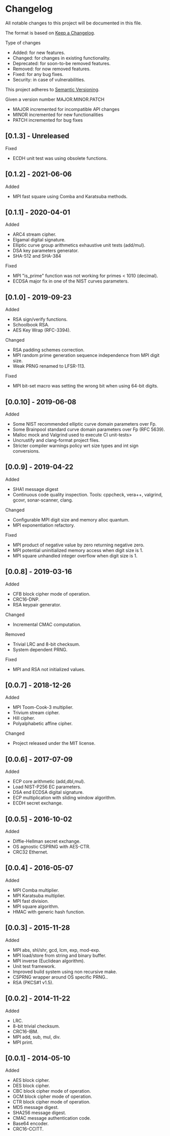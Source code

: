 Changelog
=========

All notable changes to this project will be documented in this file.

The format is based on [Keep a Changelog](http://keepachangelog.com).

Type of changes

* Added: for new features.
* Changed: for changes in existing functionality.
* Deprecated: for soon-to-be removed features.
* Removed: for now removed features.
* Fixed: for any bug fixes.
* Security: in case of vulnerabilities.

This project adheres to [Semantic Versioning](http://semver.org).

Given a version number MAJOR.MINOR.PATCH
* MAJOR incremented for incompatible API changes
* MINOR incremented for new functionalities
* PATCH incremented for bug fixes

[0.1.3] - Unreleased
--------------------

Fixed

* ECDH unit test was using obsolete functions.

[0.1.2] - 2021-06-06
--------------------

Added

* MPI fast square using Comba and Karatsuba methods.


[0.1.1] - 2020-04-01
--------------------

Added

* ARC4 stream cipher.
* Elgamal digital signature.
* Elliptic curve group arithmetics exhaustive unit tests (add/mul).
* DSA key parameters generator.
* SHA-512 and SHA-384

Fixed

* MPI "is_prime" function was not working for primes < 1010 (decimal).
* ECDSA major fix in one of the NIST curves parameters.


[0.1.0] - 2019-09-23
--------------------

Added

* RSA sign/verify functions.
* Schoolbook RSA.
* AES Key Wrap (RFC-3394).

Changed

* RSA padding schemes correction.
* MPI random prime generation sequence independence from MPI digit size.
* Weak PRNG renamed to LFSR-113.

Fixed

* MPI bit-set macro was setting the wrong bit when using 64-bit digits.


[0.0.10] - 2019-06-08
---------------------

Added

* Some NIST recommended elliptic curve domain parameters over Fp.
* Some Brainpool standard curve domain parameters over Fp (RFC 5639).
* Malloc mock and Valgrind used to execute CI unit-tests>
* Uncrustify and clang-format project files.
* Stricter compiler warnings policy wrt size types and int sign conversions.


[0.0.9] - 2019-04-22
--------------------

Added

* SHA1 message digest
* Continuous code quality inspection.
  Tools: cppcheck, vera++, valgrind, gcovr, sonar-scanner, clang.

Changed

* Configurable MPI digit size and memory alloc quantum.
* MPI exponentiation refactory.

Fixed

* MPI product of negative value by zero returning negative zero.
* MPI potential uninitialized memory access when digit size is 1.
* MPI square unhandled integer overflow when digit size is 1.


[0.0.8] - 2019-03-16
--------------------

Added

* CFB block cipher mode of operation.
* CRC16-DNP.
* RSA keypair generator.

Changed

* Incremental CMAC computation.

Removed

* Trivial LRC and 8-bit checksum.
* System dependent PRNG.

Fixed

* MPI and RSA not initialized values.


[0.0.7] - 2018-12-26
--------------------

Added

* MPI Toom-Cook-3 multiplier.
* Trivium stream cipher.
* Hill cipher.
* Polyalphabetic affine cipher.

Changed

* Project released under the MIT license.


[0.0.6] - 2017-07-09
--------------------

Added

* ECP core arithmetic (add,dbl,mul).
* Load NIST-P256 EC parameters.
* DSA end ECDSA digital signature.
* ECP multiplication with sliding window algorithm.
* ECDH secret exchange.


[0.0.5] - 2016-10-02
--------------------

Added

* Diffie-Hellman secret exchange.
* OS agnostic CSPRNG with AES-CTR.
* CRC32 Ethernet.


[0.0.4] - 2016-05-07
--------------------

Added

* MPI Comba multiplier.
* MPI Karatsuba multiplier.
* MPI fast division.
* MPI square algorithm.
* HMAC with generic hash function.


[0.0.3] - 2015-11-28
--------------------

Added

* MPI abs, shl/shr, gcd, lcm, exp, mod-exp.
* MPI load/store from string and binary buffer.
* MPI inverse (Euclidean algorithm).
* Unit test framework.
* Improved build system using non recursive make.
* CSPRNG wrapper around OS specific PRNG..
* RSA (PKCS#1 v1.5).


[0.0.2] - 2014-11-22
--------------------

Added

* LRC.
* 8-bit trivial checksum.
* CRC16-IBM.
* MPI add, sub, mul, div.
* MPI print.


[0.0.1] - 2014-05-10
--------------------

Added

* AES block cipher.
* DES block cipher.
* CBC block cipher mode of operation.
* GCM block cipher mode of operation.
* CTR block cipher mode of operation.
* MD5 message digest.
* SHA256 message digest.
* CMAC message authentication code.
* Base64 encoder.
* CRC16-CCITT.
